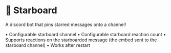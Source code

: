 # 💫 Starboard 
A discord bot that pins starred messages onto a channel!

 • Configurable starboard channel
 • Configurable starboard reaction count
 • Supports reactions on the starboarded message (the embed sent to the starboard channel)
 • Works after restart